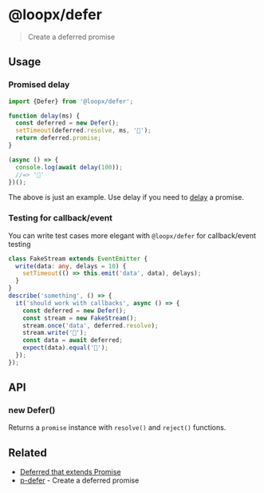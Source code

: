 # @loopx/defer

> Create a deferred promise

## Usage

### Promised delay

```typescript
import {Defer} from '@loopx/defer';

function delay(ms) {
  const deferred = new Defer();
  setTimeout(deferred.resolve, ms, '🦄');
  return deferred.promise;
}

(async () => {
  console.log(await delay(100));
  //=> '🦄'
})();
```

The above is just an example. Use delay if you need to
[delay](https://github.com/sindresorhus/delay) a promise.

### Testing for callback/event

You can write test cases more elegant with `@loopx/defer` for callback/event
testing

```typescript
class FakeStream extends EventEmitter {
  write(data: any, delays = 10) {
    setTimeout(() => this.emit('data', data), delays);
  }
}
describe('something', () => {
  it('should work with callbacks', async () => {
    const deferred = new Defer();
    const stream = new FakeStream();
    stream.once('data', deferred.resolve);
    stream.write('🦄');
    const data = await deferred;
    expect(data).equal('🦄');
  });
});
```

## API

### new Defer()

Returns a `promise` instance with `resolve()` and `reject()` functions.

## Related

- [Deferred that extends Promise](https://stackoverflow.com/a/44905352/14013251)
- [p-defer](https://github.com/sindresorhus/p-defer) - Create a deferred promise
